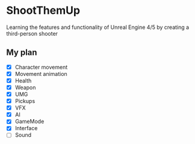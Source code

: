 # ShootThemUp

Learning the features and functionality of Unreal Engine 4/5 by creating a third-person shooter

## My plan
- [x] Character movement
- [x] Movement animation 
- [x] Health
- [x] Weapon 
- [x] UMG
- [x] Pickups
- [x] VFX
- [x] AI
- [x] GameMode
- [x] Interface
- [ ] Sound